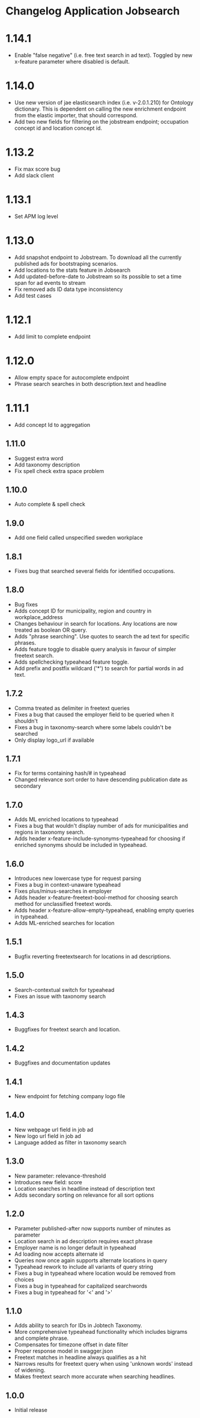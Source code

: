 Changelog Application Jobsearch
===============================
# 1.14.1
* Enable "false negative" (i.e. free text search in ad text). 
  Toggled by new x-feature parameter where disabled is default.

# 1.14.0
* Use new version of jae elasticsearch index (i.e. v-2.0.1.210) for Ontology dictionary. 
  This is dependent on calling the new enrichment endpoint from the elastic importer, that should correspond.
* Add two new fields for filtering on the jobstream endpoint; occupation concept id and location concept id.

# 1.13.2
* Fix max score bug
* Add slack client

# 1.13.1
* Set APM log level

# 1.13.0
* Add snapshot endpoint to Jobstream. To download all the currently published ads for bootstraping scenarios.
* Add locations to the stats feature in Jobsearch
* Add updated-before-date to Jobstream so its possible to set a time span for ad events to stream
* Fix removed ads ID data type inconsistency 
* Add test cases

# 1.12.1
* Add limit to complete endpoint

# 1.12.0
* Allow empty space for autocomplete endpoint
* Phrase search searches in both description.text and headline

# 1.11.1
* Add concept Id to aggregation

## 1.11.0
* Suggest extra word
* Add taxonomy description
* Fix spell check extra space problem

## 1.10.0
* Auto complete & spell check

## 1.9.0
* Add one field called unspecified sweden workplace

## 1.8.1
* Fixes bug that searched several fields for identified occupations.

## 1.8.0
* Bug fixes
* Adds concept ID for municipality, region and country in workplace_address
* Changes behaviour in search for locations. Any locations are now treated as boolean OR query.
* Adds "phrase searching". Use quotes to search the ad text for specific phrases.
* Adds feature toggle to disable query analysis in favour of simpler freetext search.
* Adds spellchecking typeahead feature toggle.
* Add prefix and postfix wildcard ('*') to search for partial words in ad text.

## 1.7.2
* Comma treated as delimiter in freetext queries
* Fixes a bug that caused the employer field to be queried when it shouldn't
* Fixes a bug in taxonomy-search where some labels couldn't be searched
* Only display logo_url if available

## 1.7.1
* Fix for terms containing hash/# in typeahead
* Changed relevance sort order to have descending publication date as secondary

## 1.7.0
* Adds ML enriched locations to typeahead
* Fixes a bug that wouldn't display number of ads for municipalities and regions in taxonomy search.
* Adds header x-feature-include-synonyms-typeahead for choosing if enriched synonyms should be included in typeahead.

## 1.6.0
* Introduces new lowercase type for request parsing
* Fixes a bug in context-unaware typeahead
* Fixes plus/minus-searches in employer
* Adds header x-feature-freetext-bool-method for choosing search method for unclassified freetext words.  
* Adds header x-feature-allow-empty-typeahead, enabling empty queries in typeahead. 
* Adds ML-enriched searches for location

## 1.5.1
* Bugfix reverting freetextsearch for locations in ad descriptions.

## 1.5.0
* Search-contextual switch for typeahead
* Fixes an issue with taxonomy search

## 1.4.3
* Buggfixes for freetext search and location.

## 1.4.2
* Buggfixes and documentation updates

## 1.4.1
* New endpoint for fetching company logo file

## 1.4.0
* New webpage url field in job ad
* New logo url field in job ad
* Language added as filter in taxonomy search

## 1.3.0
* New parameter: relevance-threshold
* Introduces new field: score
* Location searches in headline instead of description text
* Adds secondary sorting on relevance for all sort options

## 1.2.0
* Parameter published-after now supports number of minutes as parameter
* Location search in ad description requires exact phrase
* Employer name is no longer default in typeahead
* Ad loading now accepts alternate id
* Queries now once again supports alternate locations in query
* Typeahead rework to include all variants of query string
* Fixes a bug in typeahead where location would be removed from choices
* Fixes a bug in typeahead for capitalized searchwords
* Fixes a bug in typeahead for '<' and '>'

## 1.1.0
* Adds ability to search for IDs in Jobtech Taxonomy.
* More comprehensive typeahead functionality which includes bigrams and complete phrase.
* Compensates for timezone offset in date filter    
* Proper response model in swagger.json
* Freetext matches in headline always qualifies as a hit
* Narrows results for freetext query when using 'unknown words' instead of widening.
* Makes freetext search more accurate when searching headlines.

## 1.0.0
* Initial release

